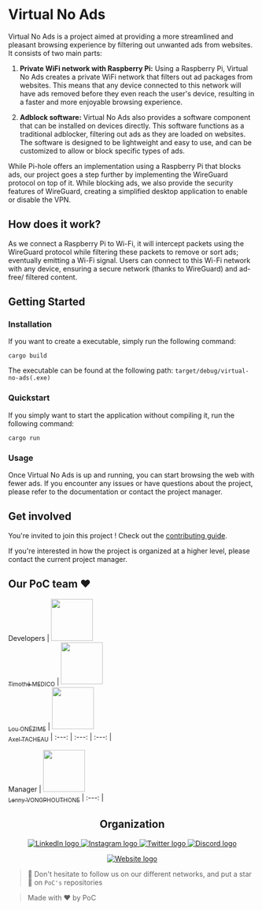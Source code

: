 # Virtual No Ads

Virtual No Ads is a project aimed at providing a more streamlined and pleasant browsing experience by filtering out unwanted ads from websites. It consists of two main parts:

1) **Private WiFi network with Raspberry Pi:** Using a Raspberry Pi, Virtual No Ads creates a private WiFi network that filters out ad packages from websites. This means that any device connected to this network will have ads removed before they even reach the user's device, resulting in a faster and more enjoyable browsing experience.

2) **Adblock software:** Virtual No Ads also provides a software component that can be installed on devices directly. This software functions as a traditional adblocker, filtering out ads as they are loaded on websites. The software is designed to be lightweight and easy to use, and can be customized to allow or block specific types of ads.

While Pi-hole offers an implementation using a Raspberry Pi that blocks ads, our project goes a step further by implementing the WireGuard protocol on top of it. While blocking ads, we also provide the security features of WireGuard, creating a simplified desktop application to enable or disable the VPN.

## How does it work?

As we connect a Raspberry Pi to Wi-Fi, it will intercept packets using the WireGuard protocol while filtering these packets to remove or sort ads; eventually emitting a Wi-Fi signal. Users can connect to this Wi-Fi network with any device, ensuring a secure network (thanks to WireGuard) and ad-free/ filtered content.

## Getting Started

### Installation

If you want to create a executable, simply run the following command:

```
cargo build
```

The executable can be found at the following path: `target/debug/virtual-no-ads(.exe)`

### Quickstart

If you simply want to start the application without compiling it, run the following command:

```
cargo run
```

### Usage

Once Virtual No Ads is up and running, you can start browsing the web with fewer ads. If you encounter any issues or have questions about the project, please refer to the documentation or contact the project manager.

## Get involved

You're invited to join this project ! Check out the [contributing guide](./CONTRIBUTING.md).

If you're interested in how the project is organized at a higher level, please contact the current project manager.

## Our PoC team ❤️

Developers
| [<img src="https://github.com/Baragouin.png?size=85" width=85><br><sub>Timothé MEDICO</sub>](https://github.com/Baragouin) | [<img src="https://github.com/louonezime.png?size=85" width=85><br><sub>Lou ONÉZIME</sub>](https://github.com/louonezime) | [<img src="https://github.com/Igoatyouu.png?size=85" width=85><br><sub>Axel TACHEAU</sub>](https://github.com/Igoatyouu)
| :---: | :---: | :---: |

Manager
| [<img src="https://github.com/lennyvong.png?size=85" width=85><br><sub>Lenny VONGPHOUTHONE</sub>](https://github.com/lennyvong)
| :---: |

<h2 align=center>
Organization
</h2>

<p align='center'>
    <a href="https://www.linkedin.com/company/pocinnovation/mycompany/">
        <img src="https://img.shields.io/badge/LinkedIn-0077B5?style=for-the-badge&logo=linkedin&logoColor=white" alt="LinkedIn logo">
    </a>
    <a href="https://www.instagram.com/pocinnovation/">
        <img src="https://img.shields.io/badge/Instagram-E4405F?style=for-the-badge&logo=instagram&logoColor=white" alt="Instagram logo"
>
    </a>
    <a href="https://twitter.com/PoCInnovation">
        <img src="https://img.shields.io/badge/Twitter-1DA1F2?style=for-the-badge&logo=twitter&logoColor=white" alt="Twitter logo">
    </a>
    <a href="https://discord.com/invite/Yqq2ADGDS7">
        <img src="https://img.shields.io/badge/Discord-7289DA?style=for-the-badge&logo=discord&logoColor=white" alt="Discord logo">
    </a>
</p>
<p align=center>
    <a href="https://www.poc-innovation.fr/">
        <img src="https://img.shields.io/badge/WebSite-1a2b6d?style=for-the-badge&logo=GitHub Sponsors&logoColor=white" alt="Website logo">
    </a>
</p>

> 🚀 Don't hesitate to follow us on our different networks, and put a star 🌟 on `PoC's` repositories

> Made with ❤️ by PoC
